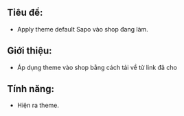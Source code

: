 ## Tiêu đề:
- Apply theme default Sapo vào shop đang làm.

## Giới thiệu:
- Áp dụng theme vào shop bằng cách tải về từ link đã cho

## Tính năng:
- Hiện ra theme.